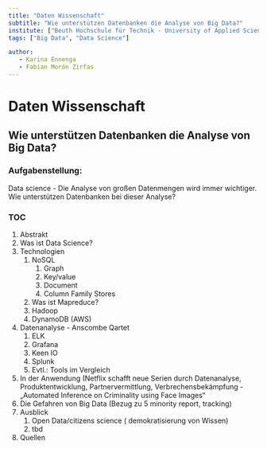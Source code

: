 ```yaml
---
title: "Daten Wissenschaft"
subtitle: "Wie unterstützen Datenbanken die Analyse von Big Data?"
institute: ["Beuth Hochschule für Technik - University of Applied Sciences", "Fachhochschule Lübeck - University of Applied Sciences"]
tags: ["Big Data", "Data Science"]

author:
   - Karina Ennenga 
   - Fabian Morón Zirfas
---
```



Daten Wissenschaft
==================

## Wie unterstützen Datenbanken die Analyse von Big Data?

### Aufgabenstellung:  

Data science - Die Analyse von großen Datenmengen wird immer wichtiger. Wie unterstützen Datenbanken bei dieser Analyse?

### TOC


1. Abstrakt
2. Was ist Data Science? 
3. Technologien
   1. NoSQL
      1. Graph
      2. Key/value
      3. Document
      4. Column Family Stores
   1. Was ist Mapreduce?
   2. Hadoop 
   3. DynamoDB (AWS)
4. Datenanalyse - Anscombe Qartet
   1. ELK 
   2. Grafana
   3. Keen IO
   4. Splunk
   5. Evtl.: Tools im Vergleich
5. In der Anwendung (Netflix schafft neue Serien durch Datenanalyse, Produktentwicklung, Partnervermittlung, Verbrechensbekämpfung - 
„Automated Inference on Criminality using Face Images“
6. Die Gefahren von Big Data (Bezug zu 5 minority report, tracking)
7. Ausblick
   1. Open Data/citizens science ( demokratisierung von Wissen)
   2. tbd
8. Quellen